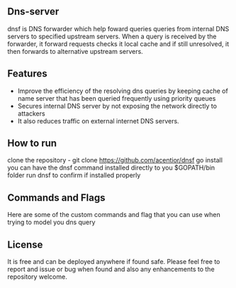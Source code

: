 ## Dns-server

dnsf is DNS forwarder which help foward queries queries from internal DNS servers to specified upstream servers. When a query is received by the forwarder, it forward requests checks it local cache and if still unresolved, it then forwards to alternative upstream servers.

## Features
- Improve the efficiency of the resolving dns queries by keeping cache of name server that has been queried frequently using priority queues
- Secures internal DNS server by not exposing the network directly to attackers
- It also reduces traffic on external internet DNS servers.

## How to run
clone the repository - git clone https://github.com/acentior/dnsf
go install you can have the dnsf command installed directly to you $GOPATH/bin folder
run dnsf to confirm if installed properly

## Commands and Flags
Here are some of the custom commands and flag that you can use when trying to model you dns query

## License
It is free and can be deployed anywhere if found safe. Please feel free to report and issue or bug when found and also any enhancements to the repository welcome.